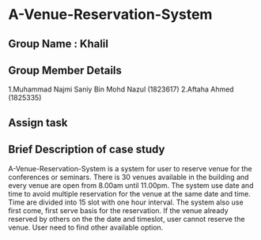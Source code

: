 # A-Venue-Reservation-System

## Group Name : Khalil
## Group Member Details
1.Muhammad Najmi Saniy Bin Mohd Nazul (1823617)
2.Aftaha Ahmed (1825335)
## Assign task
## Brief Description of case study
<p>     A-Venue-Reservation-System is a system for user to reserve venue for the conferences or seminars.
There is 30 venues available in the building and every venue are open from 8.00am until 11.00pm.
The system use date and time to avoid multiple reservation for the venue at the same date and time.
Time are divided into 15 slot with one hour interval. The system also use first come, first serve basis for the reservation.
If the venue already reserved by others on the the date and timeslot, user cannot reserve the venue. User need to find other available option. </p>
